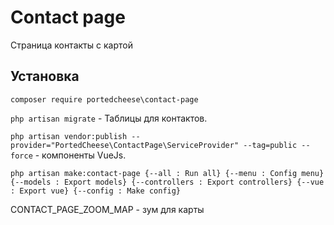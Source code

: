 # Contact page

Страница контакты с картой

## Установка

`composer require portedcheese\contact-page`

`php artisan migrate` - Таблицы для контактов.

`php artisan vendor:publish --provider="PortedCheese\ContactPage\ServiceProvider" --tag=public --force` - компоненты VueJs.

`php artisan make:contact-page {--all : Run all}
                               {--menu : Config menu}
                               {--models : Export models}
                               {--controllers : Export controllers}
                               {--vue : Export vue}
                               {--config : Make config}`
    
CONTACT_PAGE_ZOOM_MAP - зум для карты